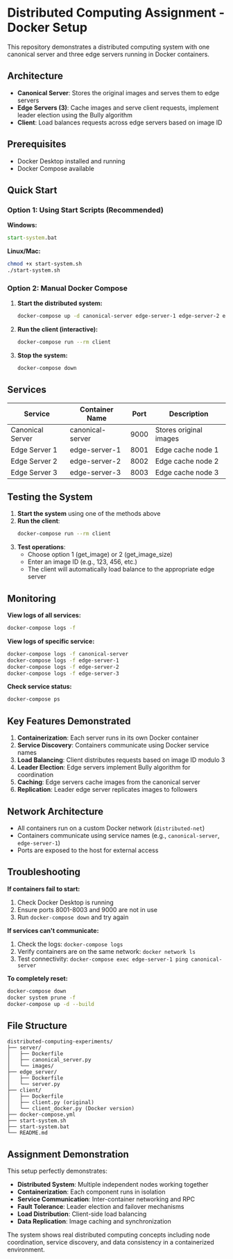 # Distributed Computing Assignment - Docker Setup

This repository demonstrates a distributed computing system with one canonical server and three edge servers running in Docker containers.

## Architecture

- **Canonical Server**: Stores the original images and serves them to edge servers
- **Edge Servers (3)**: Cache images and serve client requests, implement leader election using the Bully algorithm
- **Client**: Load balances requests across edge servers based on image ID

## Prerequisites

- Docker Desktop installed and running
- Docker Compose available

## Quick Start

### Option 1: Using Start Scripts (Recommended)

**Windows:**
```cmd
start-system.bat
```

**Linux/Mac:**
```bash
chmod +x start-system.sh
./start-system.sh
```

### Option 2: Manual Docker Compose

1. **Start the distributed system:**
   ```bash
   docker-compose up -d canonical-server edge-server-1 edge-server-2 edge-server-3
   ```

2. **Run the client (interactive):**
   ```bash
   docker-compose run --rm client
   ```

3. **Stop the system:**
   ```bash
   docker-compose down
   ```

## Services

| Service | Container Name | Port | Description |
|---------|---------------|------|-------------|
| Canonical Server | canonical-server | 9000 | Stores original images |
| Edge Server 1 | edge-server-1 | 8001 | Edge cache node 1 |
| Edge Server 2 | edge-server-2 | 8002 | Edge cache node 2 |
| Edge Server 3 | edge-server-3 | 8003 | Edge cache node 3 |

## Testing the System

1. **Start the system** using one of the methods above
2. **Run the client**:
   ```bash
   docker-compose run --rm client
   ```
3. **Test operations**:
   - Choose option 1 (get_image) or 2 (get_image_size)
   - Enter an image ID (e.g., 123, 456, etc.)
   - The client will automatically load balance to the appropriate edge server

## Monitoring

**View logs of all services:**
```bash
docker-compose logs -f
```

**View logs of specific service:**
```bash
docker-compose logs -f canonical-server
docker-compose logs -f edge-server-1
docker-compose logs -f edge-server-2
docker-compose logs -f edge-server-3
```

**Check service status:**
```bash
docker-compose ps
```

## Key Features Demonstrated

1. **Containerization**: Each server runs in its own Docker container
2. **Service Discovery**: Containers communicate using Docker service names
3. **Load Balancing**: Client distributes requests based on image ID modulo 3
4. **Leader Election**: Edge servers implement Bully algorithm for coordination
5. **Caching**: Edge servers cache images from the canonical server
6. **Replication**: Leader edge server replicates images to followers

## Network Architecture

- All containers run on a custom Docker network (`distributed-net`)
- Containers communicate using service names (e.g., `canonical-server`, `edge-server-1`)
- Ports are exposed to the host for external access

## Troubleshooting

**If containers fail to start:**
1. Check Docker Desktop is running
2. Ensure ports 8001-8003 and 9000 are not in use
3. Run `docker-compose down` and try again

**If services can't communicate:**
1. Check the logs: `docker-compose logs`
2. Verify containers are on the same network: `docker network ls`
3. Test connectivity: `docker-compose exec edge-server-1 ping canonical-server`

**To completely reset:**
```bash
docker-compose down
docker system prune -f
docker-compose up -d --build
```

## File Structure

```
distributed-computing-experiments/
├── server/
│   ├── Dockerfile
│   ├── canonical_server.py
│   └── images/
├── edge_server/
│   ├── Dockerfile
│   └── server.py
├── client/
│   ├── Dockerfile
│   ├── client.py (original)
│   └── client_docker.py (Docker version)
├── docker-compose.yml
├── start-system.sh
├── start-system.bat
└── README.md
```

## Assignment Demonstration

This setup perfectly demonstrates:
- **Distributed System**: Multiple independent nodes working together
- **Containerization**: Each component runs in isolation
- **Service Communication**: Inter-container networking and RPC
- **Fault Tolerance**: Leader election and failover mechanisms
- **Load Distribution**: Client-side load balancing
- **Data Replication**: Image caching and synchronization

The system shows real distributed computing concepts including node coordination, service discovery, and data consistency in a containerized environment.
